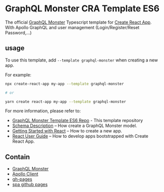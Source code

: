 # GraphQL Monster CRA Template ES6

The official [GraphQL Monster](https://www.graphql.monster) Typescript template for [Create React App](https://github.com/facebook/create-react-app). With Apollo GraphQL and user management (Login/Register/Reset Password,...)

## usage
To use this template, add `--template graphql-monster` when creating a new app. 

For example:

```sh
npx create-react-app my-app --template graphql-monster

# or

yarn create react-app my-app --template graphql-monster
```



For more information, please refer to:
- [GraphQL Monster Template ES6 Repo](https://github.com/graphql-monster/cra-template-graphql-monster) - This template repository
- [Schema Description](https://graphql.monster/documentation/schema-description) – How create a GraphQL Monster model.
- [Getting Started with React](https://create-react-app.dev/docs/getting-started) – How to create a new app.
- [React User Guide](https://create-react-app.dev) – How to develop apps bootstrapped with Create React App.

 ## Contain

 - [GraphQL Monster](https://www.graphql.monster)
 - [Apollo Client](https://www.apollographql.com/docs/react)
 - [gh-pages](https://www.npmjs.com/package/gh-pages)
 - [spa github pages](https://github.com/rafgraph/spa-github-pages)